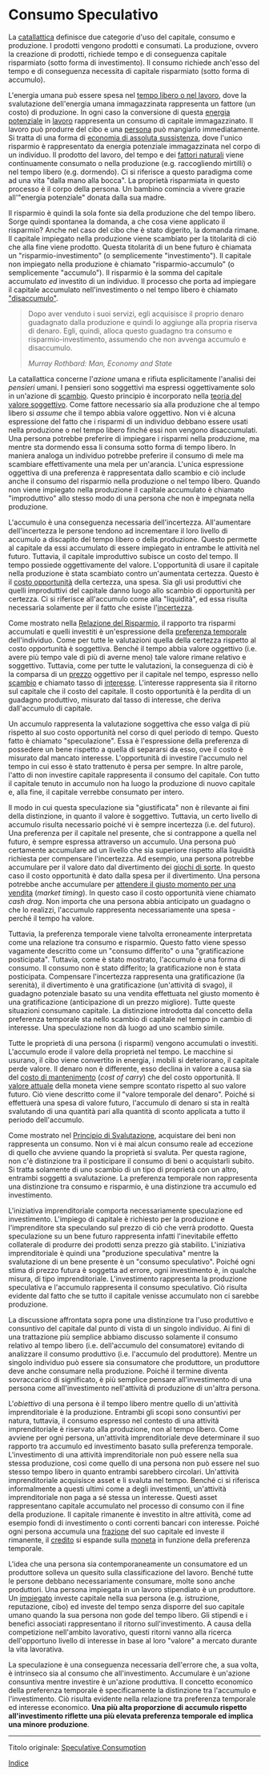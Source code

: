 # Consumo Speculativo



La [catallattica](https://en.wikipedia.org/wiki/Catallactics) definisce due categorie d'uso del capitale, consumo e produzione. I prodotti vengono prodotti e consumati. La produzione, ovvero la creazione di prodotti, richiede tempo e di conseguenza capitale risparmiato (sotto forma di investimento). Il consumo richiede anch'esso del tempo e di conseguenza necessita di capitale risparmiato (sotto forma di accumulo).

L'energia umana può essere spesa nel [tempo libero o nel lavoro](https://mises.org/library/man-economy-and-state-power-and-market/html/p/926), dove la svalutazione dell'energia umana immagazzinata rappresenta un fattore (un costo) di produzione. In ogni caso la conversione di questa [energia potenziale](https://it.wikipedia.org/wiki/Energia_potenziale) in [lavoro](https://en.wikipedia.org/wiki/Potential_energy#Work_and_potential_energy) rappresenta un consumo di capitale immagazzinato. Il lavoro può produrre del cibo e una [persona](ch101-glossary.md#persona) può mangiarlo immediatamente. Si tratta di una forma di [economia di assoluta sussistenza](https://it.wikipedia.org/wiki/Economia_di_sussistenza), dove l'unico risparmio è rappresentato da energia potenziale immagazzinata nel corpo di un individuo. Il prodotto del lavoro, del tempo e dei [fattori naturali](https://mises.org/library/man-economy-and-state-power-and-market/html/p/939) viene continuamente consumato o nella produzione (e.g. raccogliendo mirtilli) o nel tempo libero (e.g. dormendo). Ci si riferisce a questo paradigma come ad una vita "dalla mano alla bocca". La proprietà risparmiata in questo processo è il corpo della persona. Un bambino comincia a vivere grazie all'"energia potenziale" donata dalla sua madre.

Il risparmio è quindi la sola fonte sia della produzione che del tempo libero. Sorge quindi spontanea la domanda, a che cosa viene applicato il risparmio? Anche nel caso del cibo che è stato digerito, la domanda rimane. Il capitale impiegato nella produzione viene scambiato per la titolarità di ciò che alla fine viene prodotto. Questa titolarità di un bene futuro è chiamata un "risparmio-investimento" (o semplicemente "investimento"). Il capitale non impiegato nella produzione è chiamato "risparmio-accumulo" (o semplicemente "accumulo"). Il risparmio è la somma del capitale accumulato _ed_ investito di un individuo. Il processo che porta ad impiegare il capitale accumulato nell'investimento o nel tempo libero è chiamato ["disaccumulo"](https://mises.org/library/man-economy-and-state-power-and-market/html/p/992).

> Dopo aver venduto i suoi servizi, egli acquisisce il proprio denaro guadagnato dalla produzione e quindi lo aggiunge alla propria riserva di denaro. Egli, quindi, alloca questo guadagno tra consumo e risparmio-investimento, assumendo che non avvenga accumulo e disaccumulo.
>
> *Murray Rothbard: Man, Economy and State*

La catallattica concerne l'_azione_ umana e rifiuta esplicitamente l'analisi dei _pensieri_ umani. I pensieri sono soggettivi ma espressi oggettivamente solo in un'azione di [scambio](ch101-glossary.md#scambio). Questo principio è incorporato nella [teoria del valore soggettivo](https://en.wikipedia.org/wiki/Subjective_theory_of_value). Come fattore necessario sia alla produzione che al tempo libero si _assume_ che il tempo abbia valore oggettivo. Non vi è alcuna espressione del fatto che i risparmi di un individuo debbano essere usati nella produzione o nel tempo libero finché essi non vengono disaccumulati. Una persona potrebbe preferire di impiegare i risparmi nella produzione, ma mentre sta dormendo essa li consuma sotto forma di tempo libero. In maniera analoga un individuo potrebbe preferire il consumo di mele ma scambiare effettivamente una mela per un'arancia. L'unica espressione oggettiva di una preferenza è rappresentata dallo scambio e ciò include anche il consumo del risparmio nella produzione o nel tempo libero. Quando non viene impiegato nella produzione il capitale accumulato è chiamato "improduttivo" allo stesso modo di una persona che non è impegnata nella produzione.

L'accumulo è una conseguenza necessaria dell'incertezza. All'aumentare dell'incertezza le persone tendono ad incrementare il loro livello di accumulo a discapito del tempo libero o della produzione. Questo permette al capitale da essi accumulato di essere impiegato in entrambe le attività nel futuro. Tuttavia, il capitale improduttivo subisce un costo del tempo. Il tempo possiede oggettivamente del valore. L'opportunità di usare il capitale nella produzione è stata scambiato contro un'aumentata certezza. Questo è il [costo opportunità](https://en.wikipedia.org/wiki/Opportunity_cost) della certezza, una spesa. Sia gli usi produttivi che quelli improduttivi del capitale danno luogo allo scambio di opportunità per certezza.  Ci si riferisce all'accumulo come alla "liquidità", ed essa risulta necessaria solamente per il fatto che esiste l'[incertezza](https://mises.org/wire/problem-hoarding).

Come mostrato nella [Relazione del Risparmio](ch091-saving-relation.md), il rapporto tra risparmi accumulati e quelli investiti è un'espressione della [preferenza temporale](ch085-time-preference-fallacy.md) dell'individuo. Come per tutte le valutazioni quella della certezza rispetto al costo opportunità è soggettiva. Benché il tempo abbia valore oggettivo (i.e. avere più tempo vale di più di averne meno) tale valore rimane relativo e soggettivo. Tuttavia, come per tutte le valutazioni, la conseguenza di ciò è la comparsa di un [prezzo](ch101-glossary.md#prezzo) oggettivo per il capitale nel tempo, espresso nello [scambio](ch101-glossary.md#ch101-glossary.md#scambio-di-unità) e chiamato tasso di [interesse](ch101-glossary.md#interesse). L'interesse rappresenta sia il ritorno sul capitale che il costo del capitale. Il costo opportunità è la perdita di un guadagno produttivo, misurato dal tasso di interesse, che deriva dall'accumulo di capitale.

Un accumulo rappresenta la valutazione soggettiva che esso valga di più rispetto al suo costo opportunità nel corso di quel periodo di tempo. Questo fatto è chiamato "speculazione". Essa è l'espressione della preferenza di possedere un bene rispetto a quella di separarsi da esso, ove il costo è misurato dal mancato interesse. L'opportunità di investire l'accumulo nel tempo in cui esso è stato trattenuto è persa per sempre. In altre parole, l'atto di non investire capitale rappresenta il consumo del capitale. Con tutto il capitale tenuto in accumulo non ha luogo la produzione di nuovo capitale e, alla fine, il capitale verrebbe consumato per intero.

Il modo in cui questa speculazione sia "giustificata" non è rilevante ai fini della distinzione, in quanto il valore è soggettivo. Tuttavia, un certo livello di accumulo risulta necessario poiché vi è sempre incertezza (i.e. del futuro). Una preferenza per il capitale nel presente, che si contrappone a quella nel futuro, è sempre espressa attraverso un accumulo. Una persona può certamente accumulare ad un livello che sia superiore rispetto alla liquidità richiesta per compensare l'incertezza. Ad esempio, una persona potrebbe accumulare per il valore dato dal divertimento dei [giochi di sorte](https://it.wikipedia.org/wiki/Giochi_di_sorte). In questo caso il costo opportunità è dato dalla spesa per il divertimento. Una persona potrebbe anche accumulare per [attendere il giusto momento per una vendita](https://en.wikipedia.org/wiki/Market_timing) (_market timing_). In questo caso il costo opportunità viene chiamato _cash drag_. Non importa che una persona abbia anticipato un guadagno o che lo realizzi, l'accumulo rappresenta necessariamente una spesa - perché il tempo ha valore.

Tuttavia, la preferenza temporale viene talvolta erroneamente interpretata come una relazione tra consumo e risparmio. Questo fatto viene spesso vagamente descritto come un "consumo differito" o una "gratificazione posticipata". Tuttavia, come è stato mostrato, l'accumulo è una forma di consumo. Il consumo non è stato differito; la gratificazione non è stata posticipata. Compensare l'incertezza rappresenta una gratificazione (la serenità), il divertimento è una gratificazione (un'attività di svago), il guadagno potenziale basato su una vendita effettuata nel giusto momento è una gratificazione (anticipazione di un prezzo migliore). Tutte queste situazioni consumano capitale. La distinzione introdotta dal concetto della preferenza temporale sta nello scambio di capitale nel tempo in cambio di interesse. Una speculazione non dà luogo ad uno scambio simile.

Tutte le proprietà di una persona (i risparmi) vengono accumulati o investiti. L'accumulo erode il valore della proprietà nel tempo. Le macchine si usurano, il cibo viene convertito in energia, i mobili si deteriorano, il capitale perde valore. Il denaro non è differente, esso declina in valore a causa sia del [costo di mantenimento](https://en.wikipedia.org/wiki/Cost_of_carry) (_cost of carry_) che del costo opportunità. Il [valore attuale](https://it.wikipedia.org/wiki/Valore_attuale) della moneta viene sempre scontato rispetto al suo valore futuro. Ciò viene descritto come il "valore temporale del denaro". Poiché si effettuerà una spesa di valore futuro, l'accumulo di denaro si sta in realtà svalutando di una quantità pari alla quantità di sconto applicata a tutto il periodo dell'accumulo.

Come mostrato nel [Principio di Svalutazione](ch011-depreciation-principle.md), acquistare dei beni non rappresenta un consumo. Non vi è mai alcun consumo reale ad eccezione di quello che avviene quando la proprietà si svaluta. Per questa ragione, non c'è distinzione tra il posticipare il consumo di beni o acquistarli subito. Si tratta solamente di uno scambio di un tipo di proprietà con un altro, entrambi soggetti a svalutazione. La preferenza temporale non rappresenta una distinzione tra consumo e risparmio, è una distinzione tra accumulo ed investimento.

L'iniziativa imprenditoriale comporta necessariamente speculazione ed investimento. L'impiego di capitale è richiesto per la produzione e l'imprenditore sta speculando sul prezzo di ciò che verrà prodotto. Questa speculazione su un bene futuro rappresenta infatti l'inevitabile effetto collaterale di produrre dei prodotti senza prezzo già stabilito. L'iniziativa imprenditoriale è quindi una "produzione speculativa" mentre la svalutazione di un bene presente è un "consumo speculativo". Poiché ogni stima di prezzo futura è soggetta ad errore, ogni investimento è, in qualche misura, di tipo imprenditoriale. L'investimento rappresenta la produzione speculativa e l'accumulo rappresenta il consumo speculativo. Ciò risulta evidente dal fatto che se tutto il capitale venisse accumulato non ci sarebbe produzione.

La discussione affrontata sopra pone una distinzione tra l'uso produttivo e consuntivo del capitale dal punto di vista di un singolo individuo. Ai fini di una trattazione più semplice abbiamo discusso solamente il consumo relativo al tempo libero (i.e. dell'accumulo del consumatore) evitando di analizzare il consumo produttivo (i.e. l'accumulo del produttore). Mentre un singolo individuo può essere sia consumatore che produttore, un produttore deve anche consumare nella produzione. Poiché il termine diventa sovraccarico di significato, è più semplice pensare all'investimento di una persona come all'investimento nell'attività di produzione di un'altra persona.

L'_obiettivo_ di una persona è il tempo libero mentre quello di un'attività imprenditoriale è la produzione. Entrambi gli scopi sono consuntivi per natura, tuttavia, il consumo espresso nel contesto di una attività imprenditoriale è riservato alla produzione, non al tempo libero. Come avviene per ogni persona, un'attività imprenditoriale deve determinare il suo rapporto tra accumulo ed investimento basato sulla preferenza temporale. L'investimento di una attività imprenditoriale non può essere nella sua stessa produzione, così come quello di una persona non può essere nel suo stesso tempo libero in quanto entrambi sarebbero circolari. Un'attività imprenditoriale acquisisce asset e li svaluta nel tempo. Benché ci si riferisca informalmente a questi ultimi come a degli investimenti, un'attività imprenditoriale non paga a sé stessa un interesse. Questi asset rappresentano capitale accumulato nel processo di consumo con il fine della produzione. Il capitale rimanente è investito in altre attività, come ad esempio fondi di investimento o conti correnti bancari con interesse. Poiché ogni persona accumula una [frazione](ch056-full-reserve-fallacy.md) del suo capitale ed investe il rimanente, il [credito](ch082-split-credit-expansion-fallacy.md) si espande sulla [moneta](ch005-money-taxonomy.md) in funzione della preferenza temporale.

L'idea che una persona sia contemporaneamente un consumatore ed un produttore solleva un quesito sulla classificazione del lavoro. Benché tutte le persone debbano necessariamente consumare, molte sono anche produttori. Una persona impiegata in un lavoro stipendiato è un produttore. Un [impiegato](https://it.wikipedia.org/wiki/Salaryman) investe capitale nella sua persona (e.g. istruzione, reputazione, cibo) ed investe del tempo senza disporre del suo capitale umano quando la sua persona non gode del tempo libero. Gli stipendi e i benefici associati rappresentano il ritorno sull'investimento. A causa della competizione nell'ambito lavorativo, questi ritorni vanno alla ricerca dell'opportuno livello di interesse in base al loro "valore" a mercato durante la vita lavorativa.

La speculazione è una conseguenza necessaria dell'errore che, a sua volta, è intrinseco sia al consumo che all'investimento. Accumulare è un'azione consuntiva mentre investire è un'azione produttiva. Il concetto economico della preferenza temporale è specificamente la distinzione tra l'accumulo e l'investimento. Ciò risulta evidente nella relazione tra preferenza temporale ed interesse economico. **Una più alta proporzione di accumulo rispetto all'investimento riflette una più elevata preferenza temporale ed implica una minore produzione**.

---

Titolo originale: [Speculative Consumption](https://github.com/libbitcoin/libbitcoin-system/wiki/Speculative-Consumption)

[Indice](/README.md)

